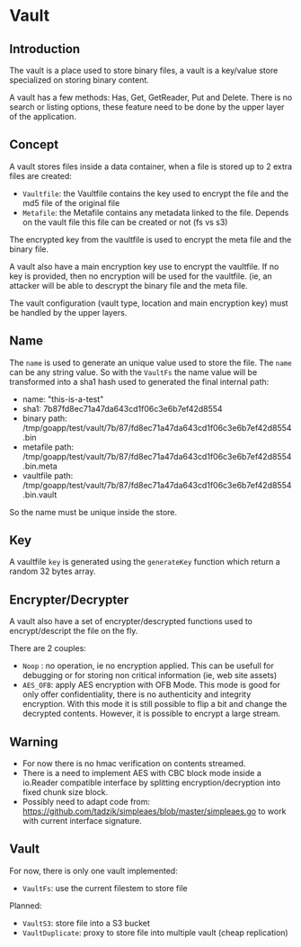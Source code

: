 Vault
=====

Introduction
------------

The vault is a place used to store binary files, a vault is a key/value store specialized on storing
binary content.

A vault has a few methods: Has, Get, GetReader, Put and Delete. There is no search or listing options,
these feature need to be done by the upper layer of the application. 

Concept
-------

A vault stores files inside a data container, when a file is stored up to 2 extra files are created:

 - ``Vaultfile``: the Vaultfile contains the key used to encrypt the file and the md5 file of the 
original file
 - ``Metafile``: the Metafile contains any metadata linked to the file. Depends on the vault file this 
 file can be created or not (fs vs s3)
 
The encrypted key from the vaultfile is used to encrypt the meta file and the binary file.

A vault also have a main encryption key use to encrypt the vaultfile. If no key is provided, then no
encryption will be used for the vaultfile. (ie, an attacker will be able to descrypt the binary file 
and the meta file.

The vault configuration (vault type, location and main encryption key) must be handled by the upper layers.

Name
----

The ``name`` is used to generate an unique value used to store the file. The ``name`` can be any string
value. So with the ``VaultFs`` the name value will be transformed into a sha1 hash used to generated
the final internal path:

 - name: "this-is-a-test"
 - sha1: 7b87fd8ec71a47da643cd1f06c3e6b7ef42d8554
 - binary path: /tmp/goapp/test/vault/7b/87/fd8ec71a47da643cd1f06c3e6b7ef42d8554.bin
 - metafile path: /tmp/goapp/test/vault/7b/87/fd8ec71a47da643cd1f06c3e6b7ef42d8554.bin.meta
 - vaultfile path: /tmp/goapp/test/vault/7b/87/fd8ec71a47da643cd1f06c3e6b7ef42d8554.bin.vault
 
So the name must be unique inside the store. 

Key
---

A vaultfile ``key`` is generated using the ``generateKey`` function which return a random 32 bytes array.

Encrypter/Decrypter
-------------------

A vault also have a set of encrypter/descrypted functions used to encrypt/descript the file on the fly.

There are 2 couples:

  - ``Noop`` : no operation, ie no encryption applied. This can be usefull for debugging or for 
  storing non critical information (ie, web site assets)
  - ``AES_OFB``: apply AES encryption with OFB Mode. This mode is good for only offer confidentiality, 
  there is no authenticity and integrity encryption. With this mode it is still possible to flip a 
  bit and change the decrypted contents. However, it is possible to encrypt a large stream.
  
  
Warning
-------

 - For now there is no hmac verification on contents streamed.
 - There is a need to implement AES with CBC block mode inside a io.Reader compatible interface by 
 splitting encryption/decryption into fixed chunk size block.
 - Possibly need to adapt code from: https://github.com/tadzik/simpleaes/blob/master/simpleaes.go to
 work with current interface signature.

Vault
-----

For now, there is only one vault implemented:
 
 - ``VaultFs``: use the current filestem to store file

Planned:

 - ``VaultS3``: store file into a S3 bucket
 - ``VaultDuplicate``: proxy to store file into multiple vault (cheap replication)